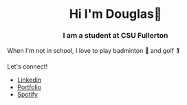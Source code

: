 <h1 align ="center">Hi I'm Douglas👋</h1>
<h3 align ="center">I am a student at CSU Fullerton</h3>
<p>When I'm not in school, I love to play badminton 🏸 and golf 🏌️</p>

Let's connect!
- [Linkedin]("https://www.linkedin.com/in/douglas-yu-51614b165/")
- [Portfolio]("https://dougywougy.vercel.app/")
- [Spotify]("https://open.spotify.com/user/douglife-us?si=e9b2a5f65a064dcc")

